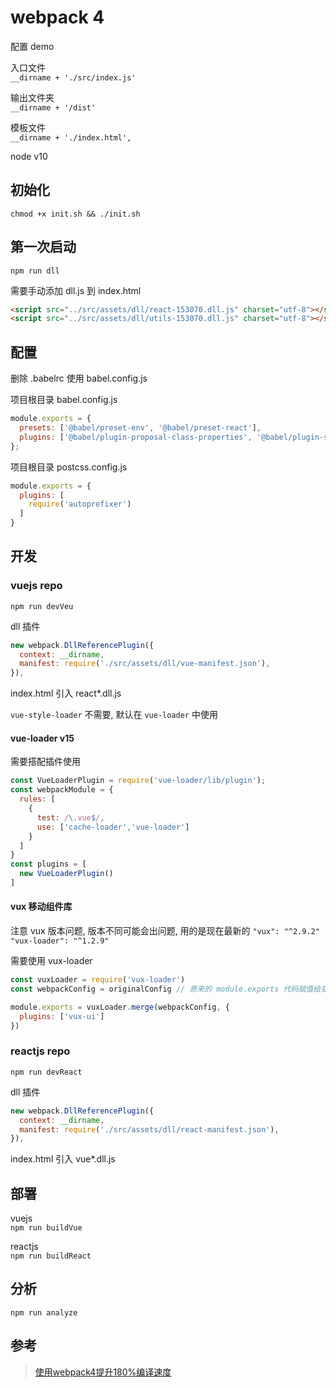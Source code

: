 # webpack 4

配置 demo

入口文件  
`__dirname + './src/index.js'`

输出文件夹  
`__dirname + '/dist'`

模板文件  
 `__dirname + './index.html',`


node v10

## 初始化

`chmod +x init.sh && ./init.sh`

## 第一次启动

`npm run dll`

需要手动添加 dll.js 到 index.html

```html
<script src="../src/assets/dll/react-153070.dll.js" charset="utf-8"></script>
<script src="../src/assets/dll/utils-153070.dll.js" charset="utf-8"></script>
```
## 配置

删除 .babelrc 使用 babel.config.js

项目根目录 babel.config.js
```js
module.exports = {
  presets: ['@babel/preset-env', '@babel/preset-react'],
  plugins: ['@babel/plugin-proposal-class-properties', '@babel/plugin-syntax-dynamic-import']
};
```
项目根目录 postcss.config.js
```js
module.exports = {
  plugins: [
    require('autoprefixer')
  ]
}
```

## 开发

### vuejs  repo
`npm run devVeu`

dll 插件
```js
new webpack.DllReferencePlugin({
  context: __dirname,
  manifest: require('./src/assets/dll/vue-manifest.json'),
}),
```
index.html 引入 react*.dll.js

`vue-style-loader` 不需要, 默认在 `vue-loader` 中使用

#### vue-loader v15

需要搭配插件使用

```js
const VueLoaderPlugin = require('vue-loader/lib/plugin');
const webpackModule = {
  rules: [
    {
      test: /\.vue$/,
      use: ['cache-loader','vue-loader']
    }
  ]
}
const plugins = [
  new VueLoaderPlugin()
]
```

#### vux 移动组件库

注意 vux 版本问题, 版本不同可能会出问题, 用的是现在最新的
`"vux": "^2.9.2"`
`"vux-loader": "^1.2.9"`

需要使用 vux-loader
```js
const vuxLoader = require('vux-loader')
const webpackConfig = originalConfig // 原来的 module.exports 代码赋值给变量 webpackConfig

module.exports = vuxLoader.merge(webpackConfig, {
  plugins: ['vux-ui']
})
```

### reactjs  repo
`npm run devReact`

dll 插件

```js
new webpack.DllReferencePlugin({
  context: __dirname,
  manifest: require('./src/assets/dll/react-manifest.json'),
}),
```

index.html 引入 vue*.dll.js

## 部署
vuejs  
`npm run buildVue`

reactjs  
`npm run buildReact`

## 分析

`npm run analyze`

## 参考

> [使用webpack4提升180%编译速度](https://juejin.im/entry/5c302140f265da611b587f99#%E5%BF%AB%E4%B8%8A%E8%BD%A6%EF%BC%8C%E5%8D%87%E7%BA%A7%E5%89%8D%E7%9A%84%E5%87%86%E5%A4%87)
